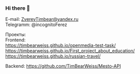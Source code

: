 ### Hi there 👋

E-mail: ZverevTimbear@yandex.ru  
Telegramm: @incognitoFerez


Проекты:  
Frontend:  
https://timbearweiss.github.io/openmedia-test-task/  
https://timbearweiss.github.io/First_project_about_education/  
https://timbearweiss.github.io/russian-travel/  

Backend:
https://github.com/TimBearWeiss/Mesto-API  



<!--
**TimBearWeiss/TimBearWeiss** is a ✨ _special_ ✨ repository because its `README.md` (this file) appears on your GitHub profile.

Here are some ideas to get you started:

- 🔭 I’m currently working on ...
- 🌱 I’m currently learning ...
- 👯 I’m looking to collaborate on ...
- 🤔 I’m looking for help with ...
- 💬 Ask me about ...
- 📫 How to reach me: ...
- 😄 Pronouns: ...
- ⚡ Fun fact: ...
-->

